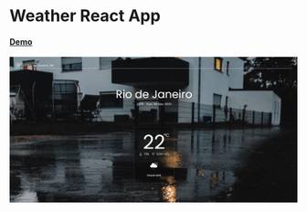 # Weather React App

#### [Demo](https://willianlouza.github.io/weather-app-react/)
![](https://github.com/willianlouza/weather-app-react/blob/master/screenshot/print.png?raw=true)